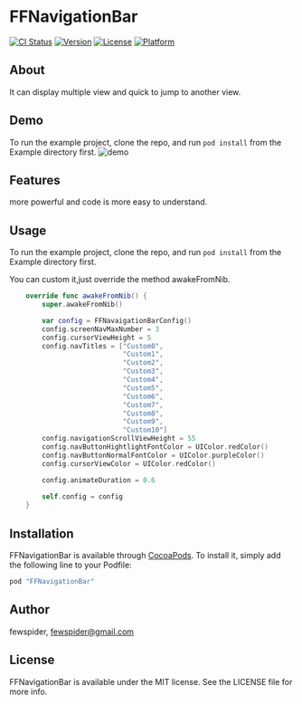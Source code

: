 # FFNavigationBar

[![CI Status](http://img.shields.io/travis/fewspider/FFNavigationBar.svg?style=flat)](https://travis-ci.org/fewspider/FFNavigationBar)
[![Version](https://img.shields.io/cocoapods/v/FFNavigationBar.svg?style=flat)](http://cocoapods.org/pods/FFNavigationBar)
[![License](https://img.shields.io/cocoapods/l/FFNavigationBar.svg?style=flat)](http://cocoapods.org/pods/FFNavigationBar)
[![Platform](https://img.shields.io/cocoapods/p/FFNavigationBar.svg?style=flat)](http://cocoapods.org/pods/FFNavigationBar)

## About
It can display multiple view and quick to jump to another view.

## Demo
To run the example project, clone the repo, and run `pod install` from the Example directory first.
![demo](https://c2.staticflickr.com/2/1660/23932804183_1f2aa8f37a_o.gif)

## Features
more powerful and code is more easy to understand.

## Usage

To run the example project, clone the repo, and run `pod install` from the Example directory first.

You can custom it,just override the method awakeFromNib.

```swift
    override func awakeFromNib() {
        super.awakeFromNib()

        var config = FFNavaigationBarConfig()
        config.screenNavMaxNumber = 3
        config.cursorViewHeight = 5
        config.navTitles = ["Custom0",
                            "Custom1",
                            "Custom2",
                            "Custom3",
                            "Custom4",
                            "Custom5",
                            "Custom6",
                            "Custom7",
                            "Custom8",
                            "Custom9",
                            "Custom10"]
        config.navigationScrollViewHeight = 55
        config.navButtonHightlightFontColor = UIColor.redColor()
        config.navButtonNormalFontColor = UIColor.purpleColor()
        config.cursorViewColor = UIColor.redColor()

        config.animateDuration = 0.6
        
        self.config = config
    }
```

## Installation

FFNavigationBar is available through [CocoaPods](http://cocoapods.org). To install
it, simply add the following line to your Podfile:

```ruby
pod "FFNavigationBar"
```

## Author

fewspider, fewspider@gmail.com

## License

FFNavigationBar is available under the MIT license. See the LICENSE file for more info.
